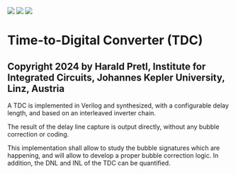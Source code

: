 ![](../../workflows/gds/badge.svg) ![](../../workflows/docs/badge.svg) ![](../../workflows/test/badge.svg)

# Time-to-Digital Converter (TDC)

## Copyright 2024 by Harald Pretl, Institute for Integrated Circuits, Johannes Kepler University, Linz, Austria

A TDC is implemented in Verilog and synthesized, with a configurable delay length, and based on an interleaved inverter chain.

The result of the delay line capture is output directly, without any bubble correction or coding.

This implementation shall allow to study the bubble signatures which are happening, and will allow to develop a proper bubble correction logic. In addition, the DNL and INL of the TDC can be quantified.
